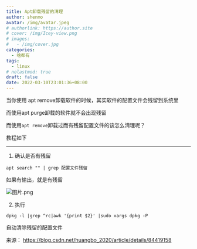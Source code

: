 ```yaml
---
title: Apt卸载残留的清理
author: shenmo
avatar: /img/avatar.jpeg
# authorlink: https://author.site
# cover: /img/Icey-view.png
# images:
#   - /img/cover.jpg
categories:
  - 啥都有
tags:
  - linux
# nolastmod: true
draft: false
date: 2022-03-10T23:01:36+08:00
---
```


当你使用 apt remove卸载软件的时候，其实软件的配置文件会残留到系统里

<!--more-->
而使用apt purge卸载的软件就不会出现残留

而使用`apt remove`卸载过而有残留配置文件的该怎么清理呢？

教程如下

---

1. 确认是否有残留

`apt search "" | grep 配置文件残留`

如果有输出，就是有残留

![图片.png](https://storage.deepin.org/thread/202203102257154728_图片.png)

2. 执行

`dpkg -l |grep ^rc|awk '{print $2}' |sudo xargs dpkg -P`

自动清除残留的配置文件

来源： https://blog.csdn.net/huangbo_2020/article/details/84419158
